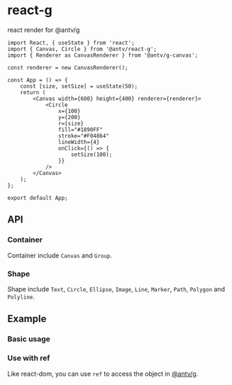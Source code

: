 # react-g

react render for @antv/g

```tsx
import React, { useState } from 'react';
import { Canvas, Circle } from '@antv/react-g';
import { Renderer as CanvasRenderer } from '@antv/g-canvas';

const renderer = new CanvasRenderer();

const App = () => {
    const [size, setSize] = useState(50);
    return (
        <Canvas width={600} height={400} renderer={renderer}>
            <Circle
                x={100}
                y={200}
                r={size}
                fill="#1890FF"
                stroke="#F04864"
                lineWidth={4}
                onClick={() => {
                    setSize(100);
                }}
            />
        </Canvas>
    );
};

export default App;
```

## API

### Container

Container include `Canvas` and `Group`.

### Shape

Shape include `Text`, `Circle`, `Ellipse`, `Image`, `Line`, `Marker`, `Path`, `Polygon` and `Polyline`.

## Example

### Basic usage

### Use with ref

Like react-dom, you can use `ref` to access the object in [@antv/g](https://github.com/antvis/g).
